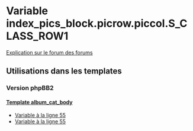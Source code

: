 # Variable index_pics_block.picrow.piccol.S_CLASS_ROW1
[Explication sur le forum des forums](http://forum.forumactif.com/t294113-listing-des-variables#index_pics_block.picrow.piccol.S_CLASS_ROW1)
## Utilisations dans les templates
### Version phpBB2
#### [Template album_cat_body](subsilver/album_cat_body.md)
* [Variable à la ligne 55](../subsilver/album_cat_body.tpl#L55)
* [Variable à la ligne 55](../subsilver/album_cat_body.tpl#L55)